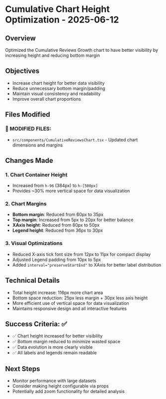 # Cumulative Chart Height Optimization - 2025-06-12

## Overview
Optimized the Cumulative Reviews Growth chart to have better visibility by increasing height and reducing bottom margin

## Objectives
- Increase chart height for better data visibility
- Reduce unnecessary bottom margin/padding
- Maintain visual consistency and readability
- Improve overall chart proportions

## Files Modified

### 🔄 MODIFIED FILES:
- `src/components/CumulativeReviewsChart.tsx` - Updated chart dimensions and margins

## Changes Made

### 1. Chart Container Height
- Increased from `h-96` (384px) to `h-[500px]`
- Provides ~30% more vertical space for data visualization

### 2. Chart Margins
- **Bottom margin**: Reduced from 60px to 35px
- **Top margin**: Increased from 5px to 20px for better balance
- **XAxis height**: Reduced from 80px to 50px
- **Legend height**: Reduced from 36px to 30px

### 3. Visual Optimizations
- Reduced X-axis tick font size from 12px to 11px for compact display
- Adjusted Legend padding from 10px to 5px
- Added `interval="preserveStartEnd"` to XAxis for better label distribution

## Technical Details
- Total height increase: 116px more chart area
- Bottom space reduction: 25px less margin + 30px less axis height
- More efficient use of vertical space for data visualization
- Maintains responsive design and all interactive features

## Success Criteria: ✅
- ✅ Chart height increased for better visibility
- ✅ Bottom margin reduced to minimize wasted space
- ✅ Data evolution is more clearly visible
- ✅ All labels and legends remain readable

## Next Steps
- Monitor performance with large datasets
- Consider making height configurable via props
- Potentially add zoom functionality for detailed analysis
